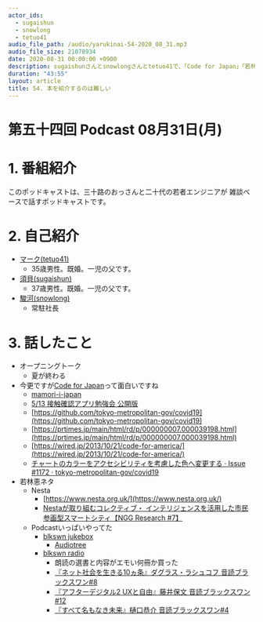 ```yaml
---
actor_ids:
  - sugaishun
  - snowlong
  - tetuo41
audio_file_path: /audio/yarukinai-54-2020_08_31.mp3
audio_file_size: 21078934
date: 2020-08-31 00:00:00 +0900
description: sugaishunさんとsnowlongさんとtetuo41で、「Code for Japan」「若林恵」について話しました。
duration: "43:55"
layout: article
title: 54. 本を紹介するのは難しい
---
```


# 第五十四回 Podcast 08月31日(月)

# 1. 番組紹介
  このポッドキャストは、三十路のおっさんと二十代の若者エンジニアが
  雑談ベースで話すポッドキャストです。

# 2. 自己紹介
- [マーク(tetuo41)](https://twitter.com/tetuo41)
  - 35歳男性。既婚。一児の父です。
- [須貝(sugaishun)](https://twitter.com/sugaishun)
  - 37歳男性。既婚。一児の父です。
- [駿河(snowlong)](https://twitter.com/_snowlong)
  - 常駐社長

# 3. 話したこと
- オープニングトーク
  - 夏が終わる
- 今更ですが[Code for Japan](https://www.code4japan.org/)って面白いですね
  - [mamori-i-japan](https://github.com/mamori-i-japan)
  - [5/13 接触確認アプリ勉強会 公開版](https://youtu.be/Mj1AH1SPW7c)
  - [https://github.com/tokyo-metropolitan-gov/covid19](https://github.com/tokyo-metropolitan-gov/covid19)
  - [https://prtimes.jp/main/html/rd/p/000000007.000039198.html](https://prtimes.jp/main/html/rd/p/000000007.000039198.html)
  - [https://wired.jp/2013/10/21/code-for-america/](https://wired.jp/2013/10/21/code-for-america/)
  - [チャートのカラーをアクセシビリティを考慮した色へ変更する · Issue #1172 · tokyo-metropolitan-gov/covid19](https://github.com/tokyo-metropolitan-gov/covid19/issues/1172)
- 若林恵ネタ
  - Nesta
    - [https://www.nesta.org.uk/](https://www.nesta.org.uk/)
    - [Nestaが取り組むコレクティブ・ インテリジェンスを活用した市民参画型スマートシティ【NGG Research #7】](https://note.com/blkswn_tokyo/n/n2664fa8d156f)
  - Podcastいっぱいやってた
    - [blkswn jukebox](https://podcasts.apple.com/jp/podcast/blkswn-jukebox/id1500057699)
      - [Audiotree](https://audiotree.tv/)
    - [blkswn radio](https://podcasts.apple.com/jp/podcast/blkswn-radio/id1502262436)
      - 朗読の選書と内容がエモい何冊か買った
      - [『ネット社会を生きる10ヵ条』ダグラス・ラシュコフ 音読ブラックスワン#8](https://podcasts.apple.com/jp/podcast/%E3%83%8D%E3%83%83%E3%83%88%E7%A4%BE%E4%BC%9A%E3%82%92%E7%94%9F%E3%81%8D%E3%82%8B10%E3%83%B5%E6%9D%A1-%E3%83%80%E3%82%B0%E3%83%A9%E3%82%B9-%E3%83%A9%E3%82%B7%E3%83%A5%E3%82%B3%E3%83%95-%E9%9F%B3%E8%AA%AD%E3%83%96%E3%83%A9%E3%83%83%E3%82%AF%E3%82%B9%E3%83%AF%E3%83%B3-8/id1502262436?i=1000482701659)
      - [『アフターデジタル2 UXと自由』藤井保文 音読ブラックスワン#12](https://podcasts.apple.com/jp/podcast/%E3%82%A2%E3%83%95%E3%82%BF%E3%83%BC%E3%83%87%E3%82%B8%E3%82%BF%E3%83%AB2-ux%E3%81%A8%E8%87%AA%E7%94%B1-%E8%97%A4%E4%BA%95%E4%BF%9D%E6%96%87-%E9%9F%B3%E8%AA%AD%E3%83%96%E3%83%A9%E3%83%83%E3%82%AF%E3%82%B9%E3%83%AF%E3%83%B3-12/id1502262436?i=1000486869262)
      - [『すべて名もなき未来』樋口恭介 音読ブラックスワン#4](https://podcasts.apple.com/jp/podcast/%E3%81%99%E3%81%B9%E3%81%A6%E5%90%8D%E3%82%82%E3%81%AA%E3%81%8D%E6%9C%AA%E6%9D%A5-%E6%A8%8B%E5%8F%A3%E6%81%AD%E4%BB%8B-%E9%9F%B3%E8%AA%AD%E3%83%96%E3%83%A9%E3%83%83%E3%82%AF%E3%82%B9%E3%83%AF%E3%83%B3-4/id1502262436?i=1000477079514)
